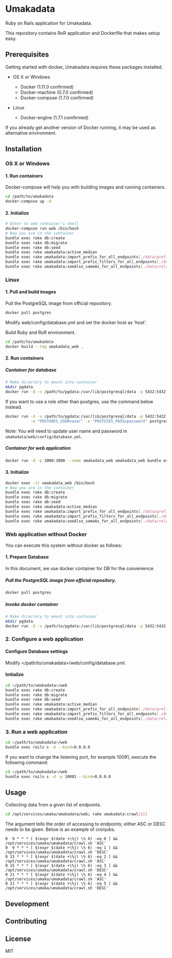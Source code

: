 # Umakadata

Ruby on Rails application for Umakadata.

This repository contains RoR application and Dockerfile that makes setup easy.

## Prerequisites

Getting started with docker, Umakadata requires these packages installed.

- OS X or Windows

    - Docker (1.11.0 confirmed)
    - Docker-machine (0.7.0 confirmed)
    - Docker-compose (1.7.0 confirmed)

- Linux

    - Docker-engine (1.7.1 comfirmed)

If you already get another version of Docker running, it may be used as alternative environment.

## Installation

### OS X or Windows

#### 1. Run containers

Docker-compose will help you with building images and running containers.
```bash
cd /path/to/umakadata
docker-compose up -d
```

#### 2. Initialize

```bash
# Enter to web container's shell
docker-compose run web /bin/bash
# Now you are in the container
bundle exec rake db:create
bundle exec rake db:migrate
bundle exec rake db:seed
bundle exec rake umakadata:active_median
bundle exec rake umakadata:import_prefix_for_all_endpoints[./data/prefixes]
bundle exec rake umakadata:import_prefix_filters_for_all_endpoints[./data/prefix_filters]
bundle exec rake umakadata:seeAlso_sameAs_for_all_endpoints[./data/relations]
```

### Linux

#### 1. Pull and build images

Pull the PostgreSQL image from official repository.
```bash
docker pull postgres
```

Modify web/config/database.yml and set the docker host as 'host'.

Build Ruby and RoR environment.
```bash
cd /path/to/umakadata
docker build --tag umakadata_web .
```

#### 2. Run containers

##### Container for database

```bash
# Make directory to mount into container
mkdir pgdata
docker run -d -v /path/to/pgdata:/var/lib/postgresql/data -p 5432:5432 --name umakadata_db postgres
```

If you want to use a role other than postgres, use the command below instead.
```bash
docker run -d -v /path/to/pgdata:/var/lib/postgresql/data -p 5432:5432 --name umakadata_db \
           -e "POSTGRES_USER=user" -e "POSTGTES_PASS=password" postgres
```

Note: You will need to update user name and password in `umakadata/web/config/database.yml`.

##### Container for web application

```bash
docker run -d -p 3000:3000 --name umakadata_web umakadata_web bundle exec rails s -p 3000 -b '0.0.0.0'
```

#### 3. Initialize

```bash
docker exec -it umakadata_web /bin/bash
# Now you are in the container
bundle exec rake db:create
bundle exec rake db:migrate
bundle exec rake db:seed
bundle exec rake umakadata:active_median
bundle exec rake umakadata:import_prefix_for_all_endpoints[./data/prefixes]
bundle exec rake umakadata:import_prefix_filters_for_all_endpoints[./data/prefix_filters]
bundle exec rake umakadata:seeAlso_sameAs_for_all_endpoints[./data/relations]
```

### Web application without Docker

You can execute this system without docker as follows:

#### 1. Prepare Database

In this document, we use docker container for DB for the convenience.

##### Pull the PostgreSQL image from official repository.

```bash
docker pull postgres
```

##### Invoke docker container

```bash
# Make directory to mount into container
mkdir pgdata
docker run -d -v /path/to/pgdata:/var/lib/postgresql/data -p 5432:5432 --name umakadata_db postgres
```

### 2. Configure a web application

#### Configure Database settings

Modify </path/to/umakadata>/web/config/database.yml.

#### Initialize

```bash
cd </path/to/umakadata>/web
bundle exec rake db:create
bundle exec rake db:migrate
bundle exec rake db:seed
bundle exec rake umakadata:active_median
bundle exec rake umakadata:import_prefix_for_all_endpoints[./data/prefixes]
bundle exec rake umakadata:import_prefix_filters_for_all_endpoints[./data/prefix_filters]
bundle exec rake umakadata:seeAlso_sameAs_for_all_endpoints[./data/relations]
```

### 3. Run a web application

```bash
cd </path/to/umakadata>/web
bundle exec rails s -d --bind=0.0.0.0
```

If you want to change the listening port, for example 10081, execute the following command:

```bash
cd </path/to/umakadata>/web
bundle exec rails s -d -p 10081 --bind=0.0.0.0
```


## Usage

Collecting data from a given list of endpoints.
```bash
cd /opt/services/umaka/umakadata/web; rake umakadata:crawl[$1]
```

The argument tells the order of accessing to endpoints; either ASC or DESC needs to be given.
Below is an example of cronjobs.
```
0  9 * * * [ $(expr $(date +\%j) \% 6) -eq 0 ] && /opt/services/umaka/umakadata/crawl.sh 'ASC'
0  9 * * * [ $(expr $(date +\%j) \% 6) -eq 1 ] && /opt/services/umaka/umakadata/crawl.sh 'DESC'
0 15 * * * [ $(expr $(date +\%j) \% 6) -eq 2 ] && /opt/services/umaka/umakadata/crawl.sh 'ASC'
0 15 * * * [ $(expr $(date +\%j) \% 6) -eq 3 ] && /opt/services/umaka/umakadata/crawl.sh 'DESC'
0 21 * * * [ $(expr $(date +\%j) \% 6) -eq 4 ] && /opt/services/umaka/umakadata/crawl.sh 'ASC'
0 21 * * * [ $(expr $(date +\%j) \% 6) -eq 5 ] && /opt/services/umaka/umakadata/crawl.sh 'DESC'
```

## Development


## Contributing


## License
MIT
